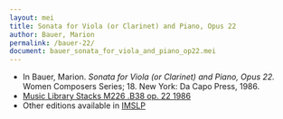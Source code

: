```yaml
---
layout: mei
title: Sonata for Viola (or Clarinet) and Piano, Opus 22
author: Bauer, Marion
permalink: /bauer-22/
document: bauer_sonata_for_viola_and_piano_op22.mei  
---
```


- In Bauer, Marion. *Sonata for Viola (or Clarinet) and Piano, Opus 22.* Women Composers Series; 18. New York: Da Capo Press, 1986.
- <a href="https://tufts-primo.hosted.exlibrisgroup.com/permalink/f/bnf7qa/01TUN_ALMA2180389630003851">Music Library Stacks M226 .B38 op. 22 1986</a>
- Other editions available in <a href="https://imslp.org/wiki/Viola_Sonata%2C_Op.22_(Bauer%2C_Marion)" target="_blank">IMSLP</a>
